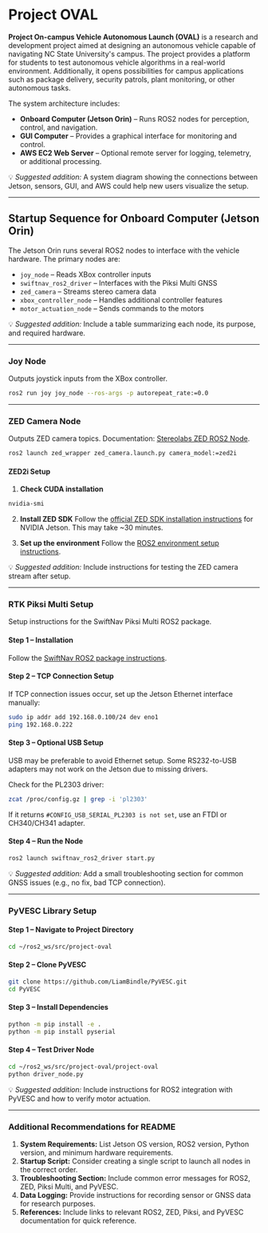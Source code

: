 # Project OVAL

**Project On-campus Vehicle Autonomous Launch (OVAL)** is a research and development project aimed at designing an autonomous vehicle capable of navigating NC State University's campus. The project provides a platform for students to test autonomous vehicle algorithms in a real-world environment. Additionally, it opens possibilities for campus applications such as package delivery, security patrols, plant monitoring, or other autonomous tasks.

The system architecture includes:

* **Onboard Computer (Jetson Orin)** – Runs ROS2 nodes for perception, control, and navigation.
* **GUI Computer** – Provides a graphical interface for monitoring and control.
* **AWS EC2 Web Server** – Optional remote server for logging, telemetry, or additional processing.

💡 *Suggested addition:* A system diagram showing the connections between Jetson, sensors, GUI, and AWS could help new users visualize the setup.

---

## Startup Sequence for Onboard Computer (Jetson Orin)

The Jetson Orin runs several ROS2 nodes to interface with the vehicle hardware. The primary nodes are:

* `joy_node` – Reads XBox controller inputs
* `swiftnav_ros2_driver` – Interfaces with the Piksi Multi GNSS
* `zed_camera` – Streams stereo camera data
* `xbox_controller_node` – Handles additional controller features
* `motor_actuation_node` – Sends commands to the motors

💡 *Suggested addition:* Include a table summarizing each node, its purpose, and required hardware.

---

### **Joy Node**

Outputs joystick inputs from the XBox controller.

```bash
ros2 run joy joy_node --ros-args -p autorepeat_rate:=0.0
```

---

### **ZED Camera Node**

Outputs ZED camera topics. Documentation: [Stereolabs ZED ROS2 Node](https://www.stereolabs.com/docs/ros/zed-node).

```bash
ros2 launch zed_wrapper zed_camera.launch.py camera_model:=zed2i
```

#### ZED2i Setup

1. **Check CUDA installation**

```bash
nvidia-smi
```

2. **Install ZED SDK**
   Follow the [official ZED SDK installation instructions](https://www.stereolabs.com/developers/release/latest/) for NVIDIA Jetson. This may take \~30 minutes.

3. **Set up the environment**
   Follow the [ROS2 environment setup instructions](https://www.stereolabs.com/docs/ros2).

💡 *Suggested addition:* Include instructions for testing the ZED camera stream after setup.

---

### **RTK Piksi Multi Setup**

Setup instructions for the SwiftNav Piksi Multi ROS2 package.

#### Step 1 – Installation

Follow the [SwiftNav ROS2 package instructions](https://github.com/swift-nav/swiftnav-ros2).

#### Step 2 – TCP Connection Setup

If TCP connection issues occur, set up the Jetson Ethernet interface manually:

```bash
sudo ip addr add 192.168.0.100/24 dev eno1
ping 192.168.0.222
```

#### Step 3 – Optional USB Setup

USB may be preferable to avoid Ethernet setup. Some RS232-to-USB adapters may not work on the Jetson due to missing drivers.

Check for the PL2303 driver:

```bash
zcat /proc/config.gz | grep -i 'pl2303'
```

If it returns `#CONFIG_USB_SERIAL_PL2303 is not set`, use an FTDI or CH340/CH341 adapter.

#### Step 4 – Run the Node

```bash
ros2 launch swiftnav_ros2_driver start.py
```

💡 *Suggested addition:* Add a small troubleshooting section for common GNSS issues (e.g., no fix, bad TCP connection).

---

### **PyVESC Library Setup**

#### Step 1 – Navigate to Project Directory

```bash
cd ~/ros2_ws/src/project-oval
```

#### Step 2 – Clone PyVESC

```bash
git clone https://github.com/LiamBindle/PyVESC.git
cd PyVESC
```

#### Step 3 – Install Dependencies

```bash
python -m pip install -e .
python -m pip install pyserial
```

#### Step 4 – Test Driver Node

```bash
cd ~/ros2_ws/src/project-oval/project-oval
python driver_node.py
```

💡 *Suggested addition:* Include instructions for ROS2 integration with PyVESC and how to verify motor actuation.

---

### **Additional Recommendations for README**

1. **System Requirements:** List Jetson OS version, ROS2 version, Python version, and minimum hardware requirements.
2. **Startup Script:** Consider creating a single script to launch all nodes in the correct order.
3. **Troubleshooting Section:** Include common error messages for ROS2, ZED, Piksi Multi, and PyVESC.
4. **Data Logging:** Provide instructions for recording sensor or GNSS data for research purposes.
5. **References:** Include links to relevant ROS2, ZED, Piksi, and PyVESC documentation for quick reference.
